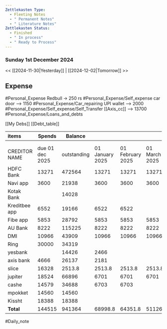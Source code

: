 ```yaml
---
Zettlekasten Type:
  - Fleeting Notes
  - " Permanent Notes"
  - " Literature Notes"
Zettlekasten Status:
  - Finished
  - " In process"
  - " Ready to Process"
---
```

### Sunday 1st December 2024 
<< [[2024-11-30|Yesterday]] | [[2024-12-02|Tomorrow]] >>

## Expense
#Personal_Expense
Redbull -> 250 rs  #Personal_Expense/Self_expense
car door --> 1150  #Personal_Expense/Car_repairing
UPI wallet --> 2000 #Personal_Expense/Self_expense/Self_Transfer 
[[Axis_cc]]  --> 13700 #Personal_Expense/Loans_and_debts

[[My Debs]]
[[Debt_table]]


| items         | Spends          | Balance     |                 |                  |               |               |             |              |              |                |                   |                 |                  |                  |
| :------------ | --------------- | ----------- | --------------- | ---------------- | ------------- | ------------- | ----------- | ------------ | ------------ | -------------- | ----------------- | --------------- | ---------------- | ---------------- |
|               |                 |             |                 |                  |               |               |             |              |              |                |                   |                 |                  |                  |
|               |                 |             |                 |                  |               |               |             |              |              |                |                   |                 |                  |                  |
| CREDITOR NAME | due 01 dec 2025 | outstanding | 01 January 2025 | 01 February 2025 | 01 March 2025 | 01 April 2025 | 01 May 2025 | 01 June 2025 | 01 July 2025 | 01 August 2025 | 01 September 2025 | 01 October 2025 | 01 November 2025 | 01 December 2025 |
| HDFC Bank     | 13271           | 472564      | 13271           | 13271            | 13271         | 13271         | 13271       | 13271        | 13271        | 13271          | 13271             | 13271           | 13271            | 13271            |
| Navi app      | 3600            | 21938       | 3600            | 3600             | 3600          | 3600          | 3600        | 2865         |              |                |                   |                 |                  |                  |
| Kotak Bank    |                 | 14028       |                 |                  |               |               |             |              |              |                |                   |                 |                  |                  |
| Kreditbee app | 6552            | 19166       | 6522            | 6522             |               |               |             |              |              |                |                   |                 |                  |                  |
| Fibe app      | 5853            | 28792       | 5853            | 5853             | 5853          | 5853          |             |              |              |                |                   |                 |                  |                  |
| AU Bank       | 8222            | 115225      | 8222            | 8222             | 8222          | 8222          | 8222        | 8222         | 8222         | 8222           | 8222              | 8222            | 8222             |                  |
| DMI           | 10966           | 43909       | 10966           | 10966            | 10966         | 10966         | 10966       | 10966        | 10966        | 10966          | 10966             | 10966           | 10966            | 10966            |
| Ring          | 30000           | 34319       |                 |                  |               |               |             |              |              |                |                   |                 |                  |                  |
| yesbank       |                 | 14426       | 2466            |                  |               |               |             |              |              |                |                   |                 |                  |                  |
| axis bank     | 4666            | 26137       | 2181            |                  |               |               |             |              |              |                |                   |                 |                  |                  |
| slice         | 16328           | 2513.8      | 2513.8          | 2513.8           | 2513.8        | 2513.8        | 2513.8      |              |              |                |                   |                 |                  |                  |
| jupiter       | 18524           | 66896       | 6701            | 6701             | 6701          | 6701          | 6701        | 6701         | 6701         | 6701           | 6701              | 6701            |                  |                  |
| cashe         | 14579           | 34688       | 6703            | 6703             |               |               |             |              |              |                |                   |                 |                  |                  |
| mpokket       | 14560           | 14560       |                 |                  |               |               |             |              |              |                |                   |                 |                  |                  |
| Kissht        | 18388           | 18388       |                 |                  |               |               |             |              |              |                |                   |                 |                  |                  |
| **Total**     | 144515          | 941364      | 68998.8         | 64351.8          | 51126.8       | 51126.8       | 45273.8     | 44538.8      | 39160        | 39160          | 39160             | 32459           | 32459            | 24237            |
#Daily_note 
